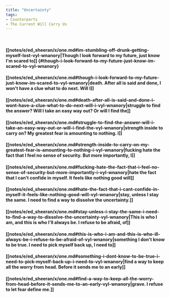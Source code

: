 ```yaml
---
title: "Uncertainty"
tags:
- Counterparts
- The Current Will Carry Us
---
```

&nbsp;
#### [[notes/e/ed_sheeran/x/one.md#im-stumbling-off-drunk-getting-myself-lost-vyl-wnanory|Though I look forward to my future, just know I'm scared to]] {#though-i-look-forward-to-my-future-just-know-im-scared-to-vyl-wnanory}
#### [[notes/e/ed_sheeran/x/one.md#though-i-look-forward-to-my-future-just-know-im-scared-to-vyl-wnanory|death. After all is said and done, I won't have a clue what to do next. Will I]]
#### [[notes/e/ed_sheeran/x/one.md#death-after-all-is-said-and-done-i-wont-have-a-clue-what-to-do-next-will-i-vyl-wnanory|struggle to find the answer? Will I take an easy way out? Or will I find the]]
#### [[notes/e/ed_sheeran/x/one.md#struggle-to-find-the-answer-will-i-take-an-easy-way-out-or-will-i-find-the-vyl-wnanory|strength inside to carry on? My greatest fear is amounting to nothing. I]]
#### [[notes/e/ed_sheeran/x/one.md#strength-inside-to-carry-on-my-greatest-fear-is-amounting-to-nothing-i-vyl-wnanory|fucking hate the fact that I feel no sense of security. But more importantly, I]]
#### [[notes/e/ed_sheeran/x/one.md#fucking-hate-the-fact-that-i-feel-no-sense-of-security-but-more-importantly-i-vyl-wnanory|hate the fact that I can't confide in myself. It feels like nothing good will]]
#### [[notes/e/ed_sheeran/x/one.md#hate-the-fact-that-i-cant-confide-in-myself-it-feels-like-nothing-good-will-vyl-wnanory|stay, unless I stay the same. I need to find a way to dissolve the uncertainty.]]
#### [[notes/e/ed_sheeran/x/one.md#stay-unless-i-stay-the-same-i-need-to-find-a-way-to-dissolve-the-uncertainty-vyl-wnanory|This is who I am, and this is who I'll always be. I refuse to be afraid, of]]
#### [[notes/e/ed_sheeran/x/one.md#this-is-who-i-am-and-this-is-who-ill-always-be-i-refuse-to-be-afraid-of-vyl-wnanory|something I don't know to be true. I need to pick myself back up, I need to]]
#### [[notes/e/ed_sheeran/x/one.md#something-i-dont-know-to-be-true-i-need-to-pick-myself-back-up-i-need-to-vyl-wnanory|find a way to keep all the worry from head. Before it sends me to an early]]
#### [[notes/e/ed_sheeran/x/one.md#find-a-way-to-keep-all-the-worry-from-head-before-it-sends-me-to-an-early-vyl-wnanory|grave. I refuse to let fear define me.]]
